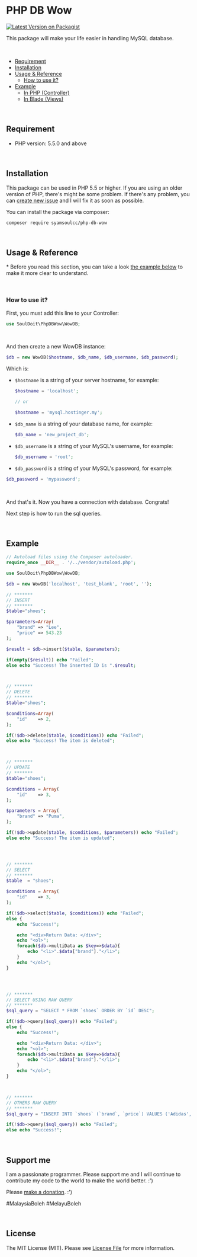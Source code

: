 

# PHP DB Wow



[![Latest Version on Packagist](https://img.shields.io/packagist/v/syamsoulcc/php-db-wow.svg?style=flat-square)](https://packagist.org/packages/syamsoulcc/php-db-wow)



This package will make your life easier in handling MySQL database.



&nbsp;
* [Requirement](#requirement)
* [Installation](#installation)
* [Usage & Reference](#usage--reference)
  * [How to use it?](#how-to-use-it)
* [Example](#example)
  * [In PHP (Controller)](#in-php-controller)
  * [In Blade (Views)](#in-blade-views)


&nbsp;
&nbsp;
## Requirement

* PHP version: 5.5.0 and above


&nbsp;
&nbsp;
## Installation


This package can be used in PHP 5.5 or higher. If you are using an older version of PHP, there's might be some problem. If there's any problem, you can [create new issue](https://github.com/syamsoulcc/php-db-wow/issues) and I will fix it as soon as possible.

You can install the package via composer:

``` bash
composer require syamsoulcc/php-db-wow
```

&nbsp;
&nbsp;
## Usage & Reference

\* Before you read this section, you can take a look [the example below](#example) to make it more clear to understand.

&nbsp;
### How to use it?

First, you must add this line to your Controller:
```php
use SoulDoit\PhpDBWow\WowDB;
```
&nbsp;

And then create a new WowDB instance:
```php
$db = new WowDB($hostname, $db_name, $db_username, $db_password);
```

Which is:
* `$hostname` is a string of your server hostname, for example:
  ```php
  $hostname = 'localhost';
  
  // or
  
  $hostname = 'mysql.hostinger.my';
  ```
* `$db_name` is a string of your database name, for example:
   ```php
   $db_name = 'new_project_db';
   ```
* `$db_username` is a string of your MySQL's username, for example:
  ```php
  $db_username = 'root';
  ```
* `$db_password` is a string of your MySQL's password, for example:
 ```php
 $db_password = 'mypassword';
 ```  
  
&nbsp;

And that's it. Now you have a connection with database. Congrats!

Next step is how to run the sql queries.


&nbsp;
&nbsp;
## Example


```php
// Autoload files using the Composer autoloader.
require_once __DIR__ . '/../vendor/autoload.php';

use SoulDoit\PhpDBWow\WowDB;

$db = new WowDB('localhost', 'test_blank', 'root', '');

// *******
// INSERT
// *******
$table="shoes";

$parameters=Array(
    "brand" => "Lee",
    "price" => 543.23
);

$result = $db->insert($table, $parameters);

if(empty($result)) echo "Failed";
else echo "Success! The inserted ID is ".$result;



// *******
// DELETE
// *******
$table="shoes";

$conditions=Array(
    "id"    => 2,
);

if(!$db->delete($table, $conditions)) echo "Failed";
else echo "Success! The item is deleted";



// *******
// UPDATE
// *******
$table="shoes";

$conditions = Array(
    "id"    => 3,
);

$parameters = Array(
    "brand" => "Puma",
);

if(!$db->update($table, $conditions, $parameters)) echo "Failed"; 
else echo "Success! The item is updated";




// *******
// SELECT
// *******
$table  = "shoes";

$conditions = Array(
    "id"    => 3,
);

if(!$db->select($table, $conditions)) echo "Failed";
else {
    echo "Success!";

    echo "<div>Return Data: </div>";
    echo "<ol>";
    foreach($db->multiData as $key=>$data){
        echo "<li>".$data["brand"]."</li>";
    }
    echo "</ol>";
}




// *******
// SELECT USING RAW QUERY
// *******
$sql_query = "SELECT * FROM `shoes` ORDER BY `id` DESC";

if(!$db->query($sql_query)) echo "Failed";
else {
    echo "Success!";

    echo "<div>Return Data: </div>";
    echo "<ol>";
    foreach($db->multiData as $key=>$data){
        echo "<li>".$data["brand"]."</li>";
    }
    echo "</ol>";
}



// *******
// OTHERS RAW QUERY
// *******
$sql_query = "INSERT INTO `shoes` (`brand`, `price`) VALUES ('Adidas', 432.43)";

if(!$db->query($sql_query)) echo "Failed";
else echo "Success!";
```


&nbsp;
&nbsp;
## Support me

I am a passionate programmer. Please support me and I will continue to contribute my code to the world to make the  world better. :')

Please [make a donation](https://www.paypal.com/cgi-bin/webscr?cmd=_donations&business=syamsoulazrien.miat@gmail.com&lc=US&item_name=Support%20me%20and%20I%20will%20contribute%20more&no_note=0&cn=&curency_code=USD&bn=PP-DonationsBF:btn_donateCC_LG.gif:NonHosted). :')

&#35;MalaysiaBoleh
&#35;MelayuBoleh

&nbsp;
&nbsp;
## License

The MIT License (MIT). Please see [License File](LICENSE) for more information.
